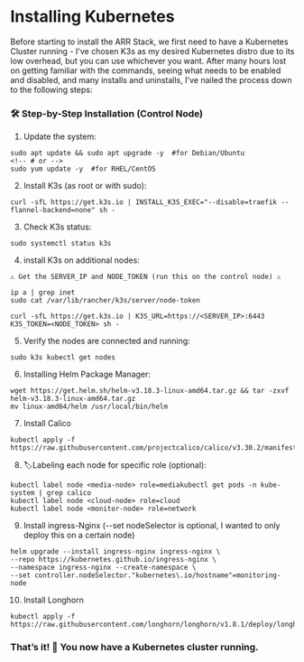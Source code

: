 # Installing Kubernetes
Before starting to install the ARR Stack, we first need to have a Kubernetes Cluster running - I've chosen K3s as my desired Kubernetes distro due to its low overhead, but you can use whichever you want.
After many hours lost on getting familiar with the commands, seeing what needs to be enabled and disabled, and many installs and uninstalls, I've nailed the process down to the following steps:

### 🛠️ Step-by-Step Installation (Control Node)
1. Update the system:
```
sudo apt update && sudo apt upgrade -y  #for Debian/Ubuntu
<!-- # or -->
sudo yum update -y  #for RHEL/CentOS
```
2. Install K3s (as root or with sudo):
```
curl -sfL https://get.k3s.io | INSTALL_K3S_EXEC="--disable=traefik --flannel-backend=none" sh -
```
3. Check K3s status:
```
sudo systemctl status k3s
```
4. install K3s on additional nodes:
```
⚠️ Get the SERVER_IP and NODE_TOKEN (run this on the control node) ⚠️

ip a | grep inet
sudo cat /var/lib/rancher/k3s/server/node-token

curl -sfL https://get.k3s.io | K3S_URL=https://<SERVER_IP>:6443 K3S_TOKEN=<NODE_TOKEN> sh -
```
5. Verify the nodes are connected and running:
```
sudo k3s kubectl get nodes
```
6. Installing Helm Package Manager:
```
wget https://get.helm.sh/helm-v3.18.3-linux-amd64.tar.gz && tar -zxvf helm-v3.18.3-linux-amd64.tar.gz
mv linux-amd64/helm /usr/local/bin/helm
```
7. Install Calico
```
kubectl apply -f https://raw.githubusercontent.com/projectcalico/calico/v3.30.2/manifests/calico.yaml
```
8. 🏷️Labeling each node for specific role (optional):
```
kubectl label node <media-node> role=mediakubectl get pods -n kube-system | grep calico
kubectl label node <cloud-node> role=cloud
kubectl label node <monitor-node> role=network
```
9. Install ingress-Nginx (--set nodeSelector is optional, I wanted to only deploy this on a certain node)
```
helm upgrade --install ingress-nginx ingress-nginx \
--repo https://kubernetes.github.io/ingress-nginx \
--namespace ingress-nginx --create-namespace \
--set controller.nodeSelector."kubernetes\.io/hostname"=monitoring-node
```
10. Install Longhorn
```
kubectl apply -f https://raw.githubusercontent.com/longhorn/longhorn/v1.8.1/deploy/longhorn.yaml
```
### That’s it! 🎉 You now have a Kubernetes cluster running.
